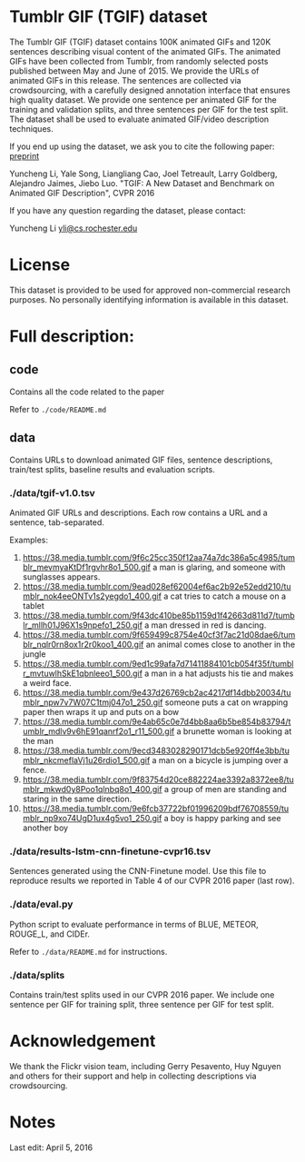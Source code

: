 # Tumblr GIF (TGIF) dataset

The Tumblr GIF (TGIF) dataset contains 100K animated GIFs and 120K sentences describing visual content of the animated GIFs. The animated GIFs have been collected from Tumblr, from randomly selected posts published between May and June of 2015. We provide the URLs of animated GIFs in this release. The sentences are collected via crowdsourcing, with a carefully designed annotation interface that ensures high quality dataset. We provide one sentence per animated GIF for the training and validation splits, and three sentences per GIF for the test split. The dataset shall be used to evaluate animated GIF/video description techniques.


If you end up using the dataset, we ask you to cite the following paper: [preprint](https://arxiv.org/abs/1604.02748)

  Yuncheng Li, Yale Song, Liangliang Cao, Joel Tetreault, Larry Goldberg,
  Alejandro Jaimes, Jiebo Luo. "TGIF: A New Dataset and Benchmark on Animated
  GIF Description", CVPR 2016

If you have any question regarding the dataset, please contact:

  Yuncheng Li <yli@cs.rochester.edu>

# License
This dataset is provided to be used for approved non-commercial research
purposes. No personally identifying information is available in this dataset.

# Full description:

## code
Contains all the code related to the paper

Refer to `./code/README.md`

## data
Contains URLs to download animated GIF files, sentence descriptions,
train/test splits, baseline results and evaluation scripts.

### ./data/tgif-v1.0.tsv
Animated GIF URLs and descriptions. Each row contains a URL and a sentence,
tab-separated.

Examples:

1. https://38.media.tumblr.com/9f6c25cc350f12aa74a7dc386a5c4985/tumblr_mevmyaKtDf1rgvhr8o1_500.gif	a man is glaring, and someone with sunglasses appears.
1. https://38.media.tumblr.com/9ead028ef62004ef6ac2b92e52edd210/tumblr_nok4eeONTv1s2yegdo1_400.gif	a cat tries to catch a mouse on a tablet
1. https://38.media.tumblr.com/9f43dc410be85b1159d1f42663d811d7/tumblr_mllh01J96X1s9npefo1_250.gif	a man dressed in red is dancing.
1. https://38.media.tumblr.com/9f659499c8754e40cf3f7ac21d08dae6/tumblr_nqlr0rn8ox1r2r0koo1_400.gif	an animal comes close to another in the jungle
1. https://38.media.tumblr.com/9ed1c99afa7d71411884101cb054f35f/tumblr_mvtuwlhSkE1qbnleeo1_500.gif	a man in a hat adjusts his tie and makes a weird face.
1. https://38.media.tumblr.com/9e437d26769cb2ac4217df14dbb20034/tumblr_npw7v7W07C1tmj047o1_250.gif	someone puts a cat on wrapping paper then wraps it up and puts on a bow
1. https://38.media.tumblr.com/9e4ab65c0e7d4bb8aa6b5be854b83794/tumblr_mdlv9v6hE91qanrf2o1_r11_500.gif	a brunette woman is looking at the man
1. https://38.media.tumblr.com/9ecd3483028290171dcb5e920ff4e3bb/tumblr_nkcmeflaVj1u26rdio1_500.gif	a man on a bicycle is jumping over a fence.
1. https://38.media.tumblr.com/9f83754d20ce882224ae3392a8372ee8/tumblr_mkwd0y8Poo1qlnbq8o1_400.gif	a group of men are standing and staring in the same direction.
1. https://38.media.tumblr.com/9e6fcb37722bf01996209bdf76708559/tumblr_np9xo74UgD1ux4g5vo1_250.gif	a boy is happy parking and see another boy

### ./data/results-lstm-cnn-finetune-cvpr16.tsv
Sentences generated using the CNN-Finetune model. Use this file to reproduce
results we reported in Table 4 of our CVPR 2016 paper (last row).

### ./data/eval.py
Python script to evaluate performance in terms of BLUE, METEOR, ROUGE_L, and CIDEr.

Refer to `./data/README.md` for instructions.

### ./data/splits
Contains train/test splits used in our CVPR 2016 paper. We include one sentence
per GIF for training split, three sentence per GIF for test split.

# Acknowledgement
We thank the Flickr vision team, including Gerry Pesavento, Huy Nguyen and
others for their support and help in collecting descriptions via crowdsourcing.

# Notes
Last edit: April 5, 2016
